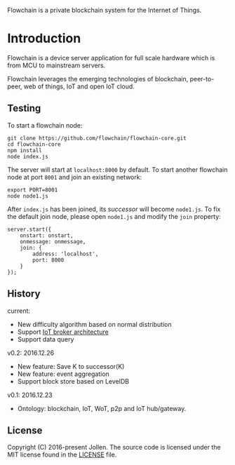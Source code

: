 Flowchain is a private blockchain system for the Internet of Things.

# Introduction

Flowchain is a device server application for full scale hardware which is from MCU to mainstream servers.

Flowchain leverages the emerging technologies of blockchain, peer-to-peer, web of things, IoT and open IoT cloud.

## Testing

To start a flowchain node:

```
git clone https://github.com/flowchain/flowchain-core.git
cd flowchain-core
npm install
node index.js
```

The server will start at ```localhost:8000``` by default. To start another flowchain node at port ```8001``` and join an existing network:

```
export PORT=8001
node node1.js
```

After ```index.js``` has been joined, its _successor_ will become ```node1.js```. To fix the default join node, please open ```node1.js``` and modify the ```join``` property:

```
server.start({
    onstart: onstart,
	onmessage: onmessage,
	join: {
		address: 'localhost',
		port: 8000
	}
});
```

## History

current:
 * New difficulty algorithm based on normal distribution
 * Support [IoT broker architecture](https://wotcity.com)
 * Support data query

v0.2: 2016.12.26
 * New feature: Save K to successor(K)
 * New feature: event aggregation
 * Support block store based on LevelDB

v0.1: 2016.12.23
 * Ontology: blockchain, IoT, WoT, p2p and IoT hub/gateway.

## License

Copyright (C) 2016-present Jollen. The source code is licensed under the MIT license found in the [LICENSE](LICENSE) file.

